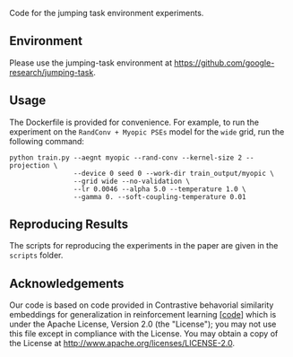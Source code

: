 Code for the jumping task environment experiments.

## Environment
Please use the jumping-task environment at https://github.com/google-research/jumping-task.

## Usage
The Dockerfile is provided for convenience. For example, to run the experiment on the ``RandConv + Myopic PSEs`` model for the ``wide`` grid, run the following command:
  ```
  python train.py --aegnt myopic --rand-conv --kernel-size 2 --projection \
                  --device 0 seed 0 --work-dir train_output/myopic \
                  --grid wide --no-validation \
                  --lr 0.0046 --alpha 5.0 --temperature 1.0 \
                  --gamma 0. --soft-coupling-temperature 0.01
  ```

## Reproducing Results
The scripts for reproducing the experiments in the paper are given in the ``scripts`` folder.

## Acknowledgements
Our code is based on code provided in Contrastive behavorial similarity embeddings for generalization in reinforcement learning [[code](https://github.com/google-research/google-research/tree/master/pse/jumping_task)] which is under the Apache License, Version 2.0 (the "License"); 
you may not use this file except in compliance with the License. You may obtain a copy of the License at
http://www.apache.org/licenses/LICENSE-2.0.
